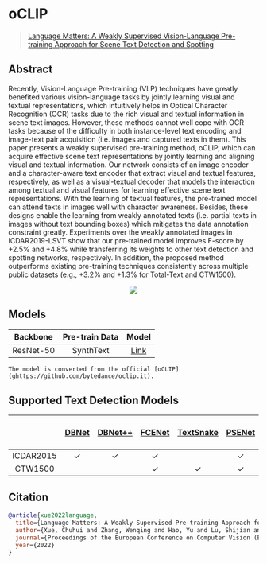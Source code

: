 # oCLIP

> [Language Matters: A Weakly Supervised Vision-Language Pre-training Approach for Scene Text Detection and Spotting](https://www.ecva.net/papers/eccv_2022/papers_ECCV/papers/136880282.pdf)

<!-- [ALGORITHM] -->

## Abstract

Recently, Vision-Language Pre-training (VLP) techniques have greatly benefited various vision-language tasks by jointly learning visual and textual representations, which intuitively helps in Optical Character Recognition (OCR) tasks due to the rich visual and textual information in scene text images. However, these methods cannot well cope with OCR tasks because of the difficulty in both instance-level text encoding and image-text pair acquisition (i.e. images and captured texts in them). This paper presents a weakly supervised pre-training method, oCLIP, which can acquire effective scene text representations by jointly learning and aligning visual and textual information. Our network consists of an image encoder and a character-aware text encoder that extract visual and textual features, respectively, as well as a visual-textual decoder that models the interaction among textual and visual features for learning effective scene text representations. With the learning of textual features, the pre-trained model can attend texts in images well with character awareness. Besides, these designs enable the learning from weakly annotated texts (i.e. partial texts in images without text bounding boxes) which mitigates the data annotation constraint greatly. Experiments over the weakly annotated images in ICDAR2019-LSVT show that our pre-trained model improves F-score by +2.5% and +4.8% while transferring its weights to other text detection and spotting networks, respectively. In addition, the proposed method outperforms existing pre-training techniques consistently across multiple public datasets (e.g., +3.2% and +1.3% for Total-Text and CTW1500).

<div align=center>
<img src="https://user-images.githubusercontent.com/24622904/199475057-aa688422-518d-4d7a-86fc-1be0cc1b5dc6.png"/>
</div>

## Models

| Backbone  | Pre-train Data |                                       Model                                       |
| :-------: | :------------: | :-------------------------------------------------------------------------------: |
| ResNet-50 |   SynthText    | [Link](https://download.openmmlab.com/mmocr/backbone/resnet50-oclip-7ba0c533.pth) |

```{note}
The model is converted from the official [oCLIP](ghttps://github.com/bytedance/oclip.it).
```

## Supported Text Detection Models

|           | [DBNet](https://mmocr.readthedocs.io/en/dev-1.x/textdet_models.html#dbnet) | [DBNet++](https://mmocr.readthedocs.io/en/dev-1.x/textdet_models.html#dbnetpp) | [FCENet](https://mmocr.readthedocs.io/en/dev-1.x/textdet_models.html#fcenet) | [TextSnake](https://mmocr.readthedocs.io/en/dev-1.x/textdet_models.html#fcenet) | [PSENet](https://mmocr.readthedocs.io/en/dev-1.x/textdet_models.html#psenet) | [DRRG](https://mmocr.readthedocs.io/en/dev-1.x/textdet_models.html#drrg) | [Mask R-CNN](https://mmocr.readthedocs.io/en/dev-1.x/textdet_models.html#mask-r-cnn) |
| :-------: | :------------------------------------------------------------------------: | :----------------------------------------------------------------------------: | :--------------------------------------------------------------------------: | :-----------------------------------------------------------------------------: | :--------------------------------------------------------------------------: | :----------------------------------------------------------------------: | :----------------------------------------------------------------------------------: |
| ICDAR2015 |                                     ✓                                      |                                       ✓                                        |                                      ✓                                       |                                                                                 |                                      ✓                                       |                                                                          |                                          ✓                                           |
|  CTW1500  |                                                                            |                                                                                |                                      ✓                                       |                                        ✓                                        |                                      ✓                                       |                                    ✓                                     |                                          ✓                                           |

## Citation

```bibtex
@article{xue2022language,
  title={Language Matters: A Weakly Supervised Pre-training Approach for Scene Text Detection and Spotting},
  author={Xue, Chuhui and Zhang, Wenqing and Hao, Yu and Lu, Shijian and Torr, Philip and Bai, Song},
  journal={Proceedings of the European Conference on Computer Vision (ECCV)},
  year={2022}
}
```
